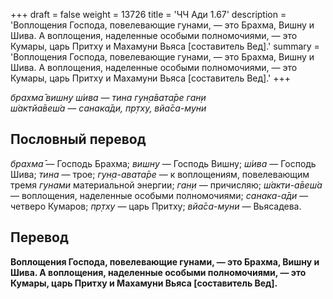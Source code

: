 +++
draft = false
weight = 13726
title = 'ЧЧ Ади 1.67'
description = 'Воплощения Господа, повелевающие гунами, — это Брахма, Вишну и Шива. А воплощения, наделенные особыми полномочиями, — это Кумары, царь Притху и Махамуни Вьяса [составитель Вед].'
summary = 'Воплощения Господа, повелевающие гунами, — это Брахма, Вишну и Шива. А воплощения, наделенные особыми полномочиями, — это Кумары, царь Притху и Махамуни Вьяса [составитель Вед].'
+++

_брахма̄ вишн̣у ш́ива — тина гун̣а̄вата̄ре ган̣и  
ш́актйа̄веш́а — санака̄ди, пр̣тху, вйа̄са-муни_

## Пословный перевод

_брахма̄_ — Господь Брахма; _вишн̣у_ — Господь Вишну; _ш́ива_ — Господь Шива; _тина_ — трое; _гун̣а_\-_авата̄ре_ — к воплощениям, повелевающим тремя _гунами_ материальной энергии; _ган̣и_ — причисляю; _ш́акти_\-_а̄веш́а_ — воплощения, наделенные особыми полномочиями; _санака_\-_а̄ди_ — четверо Кумаров; _пр̣тху_ — царь Притху; _вйа̄са_\-_муни_ — Вьясадева.

## Перевод

**Воплощения Господа, повелевающие гунами, — это Брахма, Вишну и Шива. А воплощения, наделенные особыми полномочиями, — это Кумары, царь Притху и Махамуни Вьяса \[составитель Вед\].**
